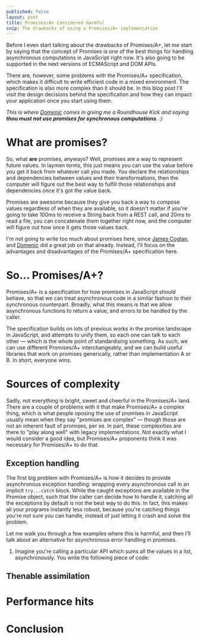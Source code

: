 ```yaml
---
published: false
layout: post
title: Promises/A+ Considered Harmful
snip: The drawbacks of using a Promises/A+ implementation
---
```


Before I even start talking about the drawbacks of Promises/A+, let me start by saying that the concept of Promises is one of the best things for handling asynchronous computations in JavaScript right now. It's also going to be supported in the next versions of ECMAScript and DOM APIs.

There are, however, some problems with the Promises/A+ specification, which makes it difficult to write efficient code in a mixed environment. The specification is also more complex than it should be. In this blog post I'll visit the design decisions behind the specification and how they can impact your application once you start using them.

*This is where [Domenic](https://twitter.com/domenic) comes in giving me a Roundhouse Kick and saying **thou must not use promises for synchronous computations**. :)*


# What are promises?

So, what **are** promises, anyways? Well, promises are a way to represent future values. In laymen terms, this just means you can use the value before you get it back from whatever call you made. You declare the relationships and dependencies between values and their transformations, then the computer will figure out the best way to fulfill those relationships and dependencies once it's got the value back.

Promises are awesome because they give you back a way to compose values regardless of when they are available, so it doesn't matter if you're going to take 100ms to receive a String back from a REST call, and 20ms to read a file, you can concatenate them together right now, and the computer will figure out how once it gets those values back.

I'm not going to write too much about promises here, since [James Coglan](http://blog.jcoglan.com/2013/03/30/callbacks-are-imperative-promises-are-functional-nodes-biggest-missed-opportunity/), and [Domenic](http://domenic.me/2012/10/14/youre-missing-the-point-of-promises/) did a great job on that already. Instead, I'll focus on the advantages and disadvantages of the Promises/A+ specification here.


# So... Promises/A+?

Promises/A+ is a specification for how promises in JavaScript should behave, so that we can treat asynchronous code in a similar fashion to their synchronous counterpart. Broadly, what this means is that we allow asynchronous functions to return a value, and errors to be handled by the caller.

The specification builds on lots of previous works in the promise landscape in JavaScript, and attempts to unify them, so each one can talk to each other — which is the whole point of standardising something. As such, we can use different Promises/A+ interchangeably, and we can build useful libraries that work on promises generically, rather than implementation A or B. In short, everyone wins.


# Sources of complexity

Sadly, not everything is bright, sweet and cheerful in the Promises/A+ land. There are a couple of problems with it that make Promises/A+ a complex thing, which is what people oposing the use of promises in JavaScript usually mean when they say "promises are complex" — though those are not an inherent fault of promises, per se. In part, these complexities are there to "play along well" with legacy implementations. Not exactly what I would consider a good idea, but Promises/A+ proponents think it was necessary for Promises/A+ to do that.

## Exception handling

The first big problem with Promises/A+ is how it decides to provide asynchronous exception handling: wrapping every asynchronous call in an implicit `try...catch` block. While the caught exceptions are available in the Promise object, such that the caller can decide how to handle it, catching all the exceptions by default is not the best way to do this. In fact, this makes all your programs instantly less robust, because you're catching things you're not sure you can handle, instead of just letting it crash and solve the problem.

Let me walk you through a few examples where this is harmful, and then I'll talk about an alternative for asynchronous error handling in promises.

 1)  Imagine you're calling a particular API which sums all the values in a list, asynchronously. You write the following piece of code:

## Thenable assimilation


# Performance hits

# Conclusion
